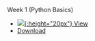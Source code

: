 Week 1 (Python Basics)


* [![](img/logo/HTML5_logo.svg){:height="20px"} View](./python-tutorial.html)
* [Download](./python-tutorial.ipynb)
